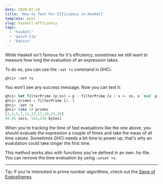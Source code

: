 ```yaml
---
date: 2020-07-14
title: 'How to Test For Efficiency in Haskell'
template: post
slug: haskell-efficiency
tags:
  - 'haskell'
  - 'quick-tip'
  - 'basics'
---
```


While Haskell isn't famous for it's efficiency, sometimes we still want to measure how long the evaluation of an expression takes.

To do so, you can use the `:set +s` command in GHCi.

```terminal
ghci> :set +s
```

You won't see any success message. Now you can test it:

```haskell
ghci> let filterPrime (p:xs) = p : filterPrime [x | x <- xs, x `mod` p /= 0]
ghci> primes = filterPrime [2..]
ghci> :set +s
ghci> take 10 primes
[2,3,5,7,11,13,17,19,23,29]
(0.01 secs, 514,216 bytes)
```

When you're tracking the time of fast evaluations like the one above, you should evaluate the expression a couple of times and take the mean of all time values. Sometimes GHCi needs a bit time to power up, that's why an evalutation could take longer the first time.

This method works also with functions you've defined in an own .hs-file. You can remove the time evaluation by using `:unset +s`.

---

Tip: If you're interested in prime number algorithms, check out the [Sieve of Eratosthenes](https://en.wikipedia.org/wiki/Sieve_of_Eratosthenes).
